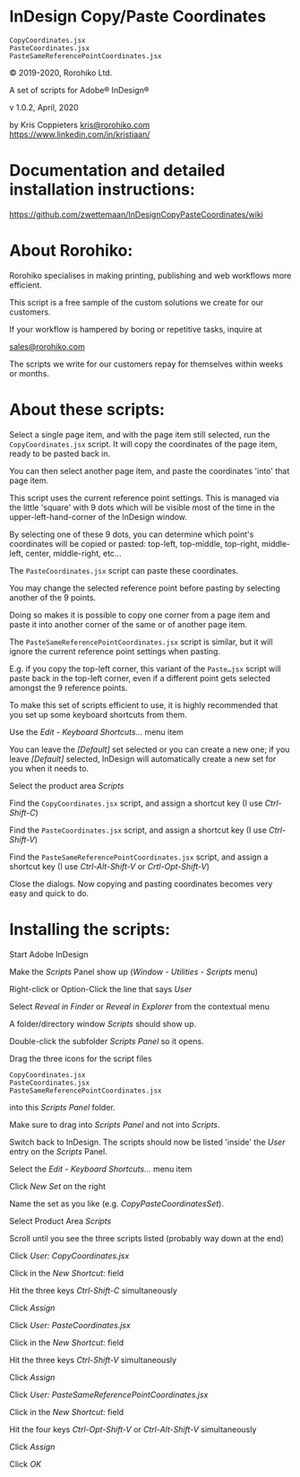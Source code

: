 # InDesign Copy/Paste Coordinates
```
CopyCoordinates.jsx
PasteCoordinates.jsx
PasteSameReferencePointCoordinates.jsx
```
© 2019-2020, Rorohiko Ltd.

A set of scripts for Adobe® InDesign®

v 1.0.2, April, 2020

by Kris Coppieters kris@rorohiko.com    
https://www.linkedin.com/in/kristiaan/

# Documentation and detailed installation instructions:

https://github.com/zwettemaan/InDesignCopyPasteCoordinates/wiki

# About Rorohiko:

Rorohiko specialises in making printing, publishing and web workflows
more efficient.

This script is a free sample of the custom solutions we create for our
customers.

If your workflow is hampered by boring or repetitive tasks, inquire at

sales@rorohiko.com

The scripts we write for our customers repay for themselves within weeks
or months.

# About these scripts:

Select a single page item, and with the page item still selected, run
the `CopyCoordinates.jsx` script. It will copy the coordinates of the page
item, ready to be pasted back in.

You can then select another page item, and paste the coordinates 'into'
that page item.

This script uses the current reference point settings. This is managed
via the little 'square' with 9 dots which will be visible most of the
time in the upper-left-hand-corner of the InDesign window.

By selecting one of these 9 dots, you can determine which point's
coordinates will be copied or pasted: top-left, top-middle, top-right,
middle-left, center, middle-right, etc...

The `PasteCoordinates.jsx` script can paste these coordinates.

You may change the selected reference point before pasting by selecting
another of the 9 points.

Doing so makes it is possible to copy one corner from a page item and
paste it into another corner of the same or of another page item.

The `PasteSameReferencePointCoordinates.jsx` script is similar, but it
will ignore the current reference point settings when pasting.

E.g. if you copy the top-left corner, this variant of the `Paste…jsx`
script will paste back in the top-left corner, even if a different point
gets selected amongst the 9 reference points.

To make this set of scripts efficient to use, it is highly recommended
that you set up some keyboard shortcuts from them.

Use the _Edit - Keyboard Shortcuts..._ menu item

You can leave the _\[Default\]_ set selected or you can create a new one; if
you leave _\[Default\]_ selected, InDesign will automatically create a new
set for you when it needs to.

Select the product area _Scripts_

Find the `CopyCoordinates.jsx` script, and assign a shortcut key (I use
_Ctrl-Shift-C_)

Find the `PasteCoordinates.jsx` script, and assign a shortcut key (I use
_Ctrl-Shift-V_)

Find the `PasteSameReferencePointCoordinates.jsx` script, and assign a
shortcut key (I use _Ctrl-Alt-Shift-V_ or _Crtl-Opt-Shift-V_)

Close the dialogs. Now copying and pasting coordinates becomes very easy
and quick to do.

# Installing the scripts:

Start Adobe InDesign
  
Make the _Scripts_ Panel show up (_Window - Utilities - Scripts_ menu)

Right-click or Option-Click the line that says _User_

Select _Reveal in Finder_ or _Reveal in Explorer_ from the contextual menu

A folder/directory window _Scripts_ should show up.

Double-click the subfolder _Scripts Panel_ so it opens.

Drag the three icons for the script files
```
CopyCoordinates.jsx
PasteCoordinates.jsx
PasteSameReferencePointCoordinates.jsx
```
into this _Scripts Panel_ folder.

Make sure to drag into _Scripts Panel_ and not into _Scripts_.
  
Switch back to InDesign. The scripts should now be listed 'inside' the
_User_ entry on the _Scripts_ Panel.

Select the _Edit - Keyboard Shortcuts…_ menu item

Click _New Set_ on the right

Name the set as you like (e.g. _CopyPasteCoordinatesSet_).

Select Product Area _Scripts_

Scroll until you see the three scripts listed (probably way down at the end)

Click _User: CopyCoordinates.jsx_

Click in the _New Shortcut:_ field

Hit the three keys _Ctrl-Shift-C_ simultaneously

Click _Assign_

Click _User: PasteCoordinates.jsx_

Click in the _New Shortcut:_ field

Hit the three keys _Ctrl-Shift-V_ simultaneously

Click _Assign_

Click _User: PasteSameReferencePointCoordinates.jsx_

Click in the _New Shortcut:_ field

Hit the four keys _Ctrl-Opt-Shift-V_ or _Ctrl-Alt-Shift-V_ simultaneously

Click _Assign_

Click _OK_
